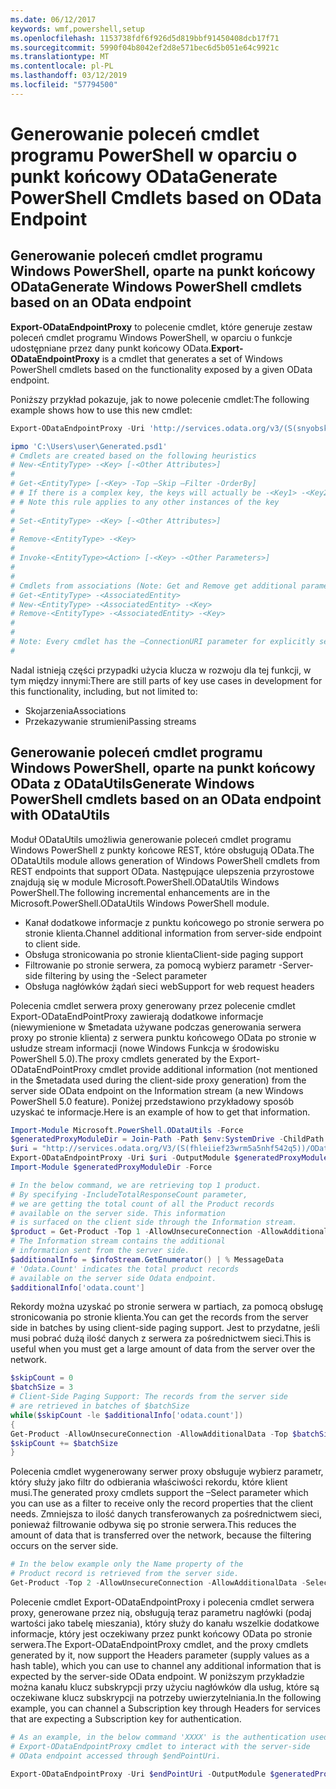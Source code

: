 ```yaml
---
ms.date: 06/12/2017
keywords: wmf,powershell,setup
ms.openlocfilehash: 1153738fdf6f926d5d819bbf91450408dcb17f71
ms.sourcegitcommit: 5990f04b8042ef2d8e571bec6d5b051e64c9921c
ms.translationtype: MT
ms.contentlocale: pl-PL
ms.lasthandoff: 03/12/2019
ms.locfileid: "57794500"
---
```

# <a name="generate-powershell-cmdlets-based-on-odata-endpoint"></a><span data-ttu-id="80dd5-102">Generowanie poleceń cmdlet programu PowerShell w oparciu o punkt końcowy OData</span><span class="sxs-lookup"><span data-stu-id="80dd5-102">Generate PowerShell Cmdlets based on OData Endpoint</span></span>

## <a name="generate-windows-powershell-cmdlets-based-on-an-odata-endpoint"></a><span data-ttu-id="80dd5-103">Generowanie poleceń cmdlet programu Windows PowerShell, oparte na punkt końcowy OData</span><span class="sxs-lookup"><span data-stu-id="80dd5-103">Generate Windows PowerShell cmdlets based on an OData endpoint</span></span>

<span data-ttu-id="80dd5-104">**Export-ODataEndpointProxy** to polecenie cmdlet, które generuje zestaw poleceń cmdlet programu Windows PowerShell, w oparciu o funkcje udostępniane przez dany punkt końcowy OData.</span><span class="sxs-lookup"><span data-stu-id="80dd5-104">**Export-ODataEndpointProxy** is a cmdlet that generates a set of Windows PowerShell cmdlets based on the functionality exposed by a given OData endpoint.</span></span>

<span data-ttu-id="80dd5-105">Poniższy przykład pokazuje, jak to nowe polecenie cmdlet:</span><span class="sxs-lookup"><span data-stu-id="80dd5-105">The following example shows how to use this new cmdlet:</span></span>

```powershell
Export-ODataEndpointProxy -Uri 'http://services.odata.org/v3/(S(snyobsk1hhutkb2yulwldgf1))/odata/odata.svc' -OutputModule C:\Users\user\Generated.psd1

ipmo 'C:\Users\user\Generated.psd1'
# Cmdlets are created based on the following heuristics
# New-<EntityType> -<Key> [-<Other Attributes>]
#
# Get-<EntityType> [-<Key> -Top –Skip –Filter -OrderBy]
# # If there is a complex key, the keys will actually be -<Key1> -<Key2>…
# # Note this rule applies to any other instances of the key
#
# Set-<EntityType> -<Key> [-<Other Attributes>]
#
# Remove-<EntityType> -<Key>
#
# Invoke-<EntityType><Action> [-<Key> -<Other Parameters>]
#
#
# Cmdlets from associations (Note: Get and Remove get additional parameter sets)
# Get-<EntityType> -<AssociatedEntity>
# New-<EntityType> -<AssociatedEntity> -<Key>
# Remove-<EntityType> -<AssociatedEntity> -<Key>
#
#
# Note: Every cmdlet has the –ConnectionURI parameter for explicitly setting the URI of the endpoint. This normally uses the same address that you gave the Export-ODataEndpointProxy cmdlet, but can be overridden in this fashion for the sake of similar endpoints.
#
```

<span data-ttu-id="80dd5-106">Nadal istnieją części przypadki użycia klucza w rozwoju dla tej funkcji, w tym między innymi:</span><span class="sxs-lookup"><span data-stu-id="80dd5-106">There are still parts of key use cases in development for this functionality, including, but not limited to:</span></span>
-   <span data-ttu-id="80dd5-107">Skojarzenia</span><span class="sxs-lookup"><span data-stu-id="80dd5-107">Associations</span></span>
-   <span data-ttu-id="80dd5-108">Przekazywanie strumieni</span><span class="sxs-lookup"><span data-stu-id="80dd5-108">Passing streams</span></span>

## <a name="generate-windows-powershell-cmdlets-based-on-an-odata-endpoint-with-odatautils"></a><span data-ttu-id="80dd5-109">Generowanie poleceń cmdlet programu Windows PowerShell, oparte na punkt końcowy OData z ODataUtils</span><span class="sxs-lookup"><span data-stu-id="80dd5-109">Generate Windows PowerShell cmdlets based on an OData endpoint with ODataUtils</span></span>

<span data-ttu-id="80dd5-110">Moduł ODataUtils umożliwia generowanie poleceń cmdlet programu Windows PowerShell z punkty końcowe REST, które obsługują OData.</span><span class="sxs-lookup"><span data-stu-id="80dd5-110">The ODataUtils module allows generation of Windows PowerShell cmdlets from REST endpoints that support OData.</span></span> <span data-ttu-id="80dd5-111">Następujące ulepszenia przyrostowe znajdują się w module Microsoft.PowerShell.ODataUtils Windows PowerShell.</span><span class="sxs-lookup"><span data-stu-id="80dd5-111">The following incremental enhancements are in the Microsoft.PowerShell.ODataUtils Windows PowerShell module.</span></span>
-   <span data-ttu-id="80dd5-112">Kanał dodatkowe informacje z punktu końcowego po stronie serwera po stronie klienta.</span><span class="sxs-lookup"><span data-stu-id="80dd5-112">Channel additional information from server-side endpoint to client side.</span></span>
-   <span data-ttu-id="80dd5-113">Obsługa stronicowania po stronie klienta</span><span class="sxs-lookup"><span data-stu-id="80dd5-113">Client-side paging support</span></span>
-   <span data-ttu-id="80dd5-114">Filtrowanie po stronie serwera, za pomocą wybierz parametr -</span><span class="sxs-lookup"><span data-stu-id="80dd5-114">Server-side filtering by using the -Select parameter</span></span>
-   <span data-ttu-id="80dd5-115">Obsługa nagłówków żądań sieci web</span><span class="sxs-lookup"><span data-stu-id="80dd5-115">Support for web request headers</span></span>

<span data-ttu-id="80dd5-116">Polecenia cmdlet serwera proxy generowany przez polecenie cmdlet Export-ODataEndPointProxy zawierają dodatkowe informacje (niewymienione w $metadata używane podczas generowania serwera proxy po stronie klienta) z serwera punktu końcowego OData po stronie w usłudze stream informacji (nowe Windows Funkcja w środowisku PowerShell 5.0).</span><span class="sxs-lookup"><span data-stu-id="80dd5-116">The proxy cmdlets generated by the Export-ODataEndPointProxy cmdlet provide additional information (not mentioned in the $metadata used during the client-side proxy generation) from the server side OData endpoint on the Information stream (a new Windows PowerShell 5.0 feature).</span></span> <span data-ttu-id="80dd5-117">Poniżej przedstawiono przykładowy sposób uzyskać te informacje.</span><span class="sxs-lookup"><span data-stu-id="80dd5-117">Here is an example of how to get that information.</span></span>

```powershell
Import-Module Microsoft.PowerShell.ODataUtils -Force
$generatedProxyModuleDir = Join-Path -Path $env:SystemDrive -ChildPath 'ODataDemoProxy'
$uri = "http://services.odata.org/V3/(S(fhleiief23wrm5a5nhf542q5))/OData/OData.svc/"
Export-ODataEndpointProxy -Uri $uri -OutputModule $generatedProxyModuleDir -Force -AllowUnSecureConnection -Verbose -AllowClobber
Import-Module $generatedProxyModuleDir -Force

# In the below command, we are retrieving top 1 product.
# By specifying -IncludeTotalResponseCount parameter,
# we are getting the total count of all the Product records
# available on the server side. This information
# is surfaced on the client side through the Information stream.
$product = Get-Product -Top 1 -AllowUnsecureConnection -AllowAdditionalData -IncludeTotalResponseCount -InformationVariable infoStream
# The Information stream contains the additional
# information sent from the server side.
$additionalInfo = $infoStream.GetEnumerator() | % MessageData
# 'Odata.Count' indicates the total product records
# available on the server side Odata endpoint.
$additionalInfo['odata.count']
```

<span data-ttu-id="80dd5-118">Rekordy można uzyskać po stronie serwera w partiach, za pomocą obsługę stronicowania po stronie klienta.</span><span class="sxs-lookup"><span data-stu-id="80dd5-118">You can get the records from the server side in batches by using client-side paging support.</span></span> <span data-ttu-id="80dd5-119">Jest to przydatne, jeśli musi pobrać dużą ilość danych z serwera za pośrednictwem sieci.</span><span class="sxs-lookup"><span data-stu-id="80dd5-119">This is useful when you must get a large amount of data from the server over the network.</span></span>

```powershell
$skipCount = 0
$batchSize = 3
# Client-Side Paging Support: The records from the server side
# are retrieved in batches of $batchSize
while($skipCount -le $additionalInfo['odata.count'])
{
Get-Product -AllowUnsecureConnection -AllowAdditionalData -Top $batchSize -Skip $skipCount
$skipCount += $batchSize
}
```

<span data-ttu-id="80dd5-120">Polecenia cmdlet wygenerowany serwer proxy obsługuje wybierz parametr, który służy jako filtr do odbierania właściwości rekordu, które klient musi.</span><span class="sxs-lookup"><span data-stu-id="80dd5-120">The generated proxy cmdlets support the –Select parameter which you can use as a filter to receive only the record properties that the client needs.</span></span> <span data-ttu-id="80dd5-121">Zmniejsza to ilość danych transferowanych za pośrednictwem sieci, ponieważ filtrowanie odbywa się po stronie serwera.</span><span class="sxs-lookup"><span data-stu-id="80dd5-121">This reduces the amount of data that is transferred over the network, because the filtering occurs on the server side.</span></span>

```powershell
# In the below example only the Name property of the
# Product record is retrieved from the server side.
Get-Product -Top 2 -AllowUnsecureConnection -AllowAdditionalData -Select Name
```

<span data-ttu-id="80dd5-122">Polecenie cmdlet Export-ODataEndpointProxy i polecenia cmdlet serwera proxy, generowane przez nią, obsługują teraz parametru nagłówki (podaj wartości jako tabelę mieszania), który służy do kanału wszelkie dodatkowe informacje, który jest oczekiwany przez punkt końcowy OData po stronie serwera.</span><span class="sxs-lookup"><span data-stu-id="80dd5-122">The Export-ODataEndpointProxy cmdlet, and the proxy cmdlets generated by it, now support the Headers parameter (supply values as a hash table), which you can use to channel any additional information that is expected by the server-side OData endpoint.</span></span> <span data-ttu-id="80dd5-123">W poniższym przykładzie można kanału klucz subskrypcji przy użyciu nagłówków dla usług, które są oczekiwane klucz subskrypcji na potrzeby uwierzytelniania.</span><span class="sxs-lookup"><span data-stu-id="80dd5-123">In the following example, you can channel a Subscription key through Headers for services that are expecting a Subscription key for authentication.</span></span>

```powershell
# As an example, in the below command 'XXXX' is the authentication used by the
# Export-ODataEndpointProxy cmdlet to interact with the server-side
# OData endpoint accessed through $endPointUri.

Export-ODataEndpointProxy -Uri $endPointUri -OutputModule $generatedProxyModuleDir -Force -AllowUnSecureConnection -Verbose -Headers @{'subscription-key'='XXXX'}
```
